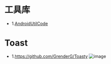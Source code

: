 # 工具库
- 1.[AndroidUtilCode](https://github.com/Blankj/AndroidUtilCode)
# Toast
- 1.https://github.com/GrenderG/Toasty
![image](https://user-images.githubusercontent.com/27600008/132111785-d379a0c7-e01a-4730-ab95-03a1dfd2f294.png)
